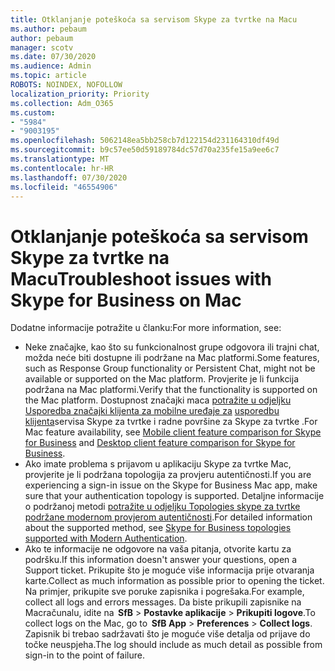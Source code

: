 ```yaml
---
title: Otklanjanje poteškoća sa servisom Skype za tvrtke na Macu
ms.author: pebaum
author: pebaum
manager: scotv
ms.date: 07/30/2020
ms.audience: Admin
ms.topic: article
ROBOTS: NOINDEX, NOFOLLOW
localization_priority: Priority
ms.collection: Adm_O365
ms.custom:
- "5984"
- "9003195"
ms.openlocfilehash: 5062148ea5bb258cb7d122154d231164310df49d
ms.sourcegitcommit: b9c57ee50d59189784dc57d70a235fe15a9ee6c7
ms.translationtype: MT
ms.contentlocale: hr-HR
ms.lasthandoff: 07/30/2020
ms.locfileid: "46554906"
---
```

# <a name="troubleshoot-issues-with-skype-for-business-on-mac"></a><span data-ttu-id="0f67c-102">Otklanjanje poteškoća sa servisom Skype za tvrtke na Macu</span><span class="sxs-lookup"><span data-stu-id="0f67c-102">Troubleshoot issues with Skype for Business on Mac</span></span>

<span data-ttu-id="0f67c-103">Dodatne informacije potražite u članku:</span><span class="sxs-lookup"><span data-stu-id="0f67c-103">For more information, see:</span></span> 

- <span data-ttu-id="0f67c-104">Neke značajke, kao što su funkcionalnost grupe odgovora ili trajni chat, možda neće biti dostupne ili podržane na Mac platformi.</span><span class="sxs-lookup"><span data-stu-id="0f67c-104">Some features, such as Response Group functionality or Persistent Chat, might not be available or supported on the Mac platform.</span></span> <span data-ttu-id="0f67c-105">Provjerite je li funkcija podržana na Mac platformi.</span><span class="sxs-lookup"><span data-stu-id="0f67c-105">Verify that the functionality is supported on the Mac platform.</span></span> <span data-ttu-id="0f67c-106">Dostupnost značajki maca [potražite u odjeljku Usporedba značajki klijenta za mobilne uređaje za](https://technet.microsoft.com/library/Dn951412.aspx) [usporedbu klijenta](https://docs.microsoft.com/skypeforbusiness/plan-your-deployment/clients-and-devices/desktop-feature-comparison)servisa Skype za tvrtke i radne površine za Skype za tvrtke .</span><span class="sxs-lookup"><span data-stu-id="0f67c-106">For Mac feature availability, see [Mobile client feature comparison for Skype for Business](https://technet.microsoft.com/library/Dn951412.aspx) and [Desktop client feature comparison for Skype for Business](https://docs.microsoft.com/skypeforbusiness/plan-your-deployment/clients-and-devices/desktop-feature-comparison).</span></span>
- <span data-ttu-id="0f67c-107">Ako imate problema s prijavom u aplikaciju Skype za tvrtke Mac, provjerite je li podržana topologija za provjeru autentičnosti.</span><span class="sxs-lookup"><span data-stu-id="0f67c-107">If you are experiencing a sign-in issue on the Skype for Business Mac app, make sure that your authentication topology is supported.</span></span> <span data-ttu-id="0f67c-108">Detaljne informacije o podržanoj metodi [potražite u odjeljku Topologies skype za tvrtke podržane modernom provjerom autentičnosti](https://docs.microsoft.com/skypeforbusiness/plan-your-deployment/modern-authentication/topologies-supported).</span><span class="sxs-lookup"><span data-stu-id="0f67c-108">For detailed information about the supported method, see [Skype for Business topologies supported with Modern Authentication](https://docs.microsoft.com/skypeforbusiness/plan-your-deployment/modern-authentication/topologies-supported).</span></span>  
- <span data-ttu-id="0f67c-109">Ako te informacije ne odgovore na vaša pitanja, otvorite kartu za podršku.</span><span class="sxs-lookup"><span data-stu-id="0f67c-109">If this information doesn't answer your questions, open a Support ticket.</span></span> <span data-ttu-id="0f67c-110">Prikupite što je moguće više informacija prije otvaranja karte.</span><span class="sxs-lookup"><span data-stu-id="0f67c-110">Collect as much information as possible prior to opening the ticket.</span></span> <span data-ttu-id="0f67c-111">Na primjer, prikupite sve poruke zapisnika i pogrešaka.</span><span class="sxs-lookup"><span data-stu-id="0f67c-111">For example, collect all logs and errors messages.</span></span> <span data-ttu-id="0f67c-112">Da biste prikupili zapisnike na Macračunalu, idite na  **SfB**  >  **Postavke aplikacije**  >  **Prikupiti logove**.</span><span class="sxs-lookup"><span data-stu-id="0f67c-112">To collect logs on the Mac, go to  **SfB App** > **Preferences** > **Collect logs**.</span></span>  <span data-ttu-id="0f67c-113">Zapisnik bi trebao sadržavati što je moguće više detalja od prijave do točke neuspjeha.</span><span class="sxs-lookup"><span data-stu-id="0f67c-113">The log should include as much detail as possible from sign-in to the point of failure.</span></span>